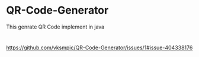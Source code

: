 # QR-Code-Generator
This genrate QR Code implement in java 
# 
https://github.com/vksmpic/QR-Code-Generator/issues/1#issue-404338176

